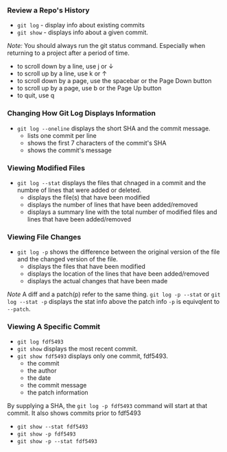 ### Review a Repo's History

- `git log` - display info about existing commits
- `git show` - displays info about a given commit.

*Note:* You should always run the git status command. Especially when returning to a project after a period of time.

- to scroll down by a line, use j or ↓
- to scroll up by a line, use k or ↑
- to scroll down by a page, use the spacebar or the Page Down button
- to scroll up by a page, use b or the Page Up button
- to quit, use q


### Changing How Git Log Displays Information
- `git log --oneline` displays the short SHA and the commit message.
    - lists one commit per line
    - shows the first 7 characters of the commit's SHA
    - shows the commit's message

### Viewing Modified Files
- `git log --stat` displays the files that chnaged in a commit and the numbre of lines that were added or deleted.
    - displays the file(s) that have been modified
    - displays the number of lines that have been added/removed
    - displays a summary line with the total number of modified files and lines that have been added/removed

### Viewing File Changes
- `git log -p` shows the difference between the original version of the file and the changed version of the file.
    - displays the files that have been modified
    - displays the location of the lines that have been added/removed
    - displays the actual changes that have been made

*Note* A diff and a patch(p) refer to the same thing.
`git log -p --stat` or `git log --stat -p` displays the stat info above the patch info
`-p` is equivqlent to `--patch`.

### Viewing A Specific Commit
- `git log fdf5493`
- `git show` displays the most recent commit.
- `git show fdf5493` displays only one commit, fdf5493.
    - the commit
    - the author
    - the date
    - the commit message
    - the patch information

By supplying a SHA, the `git log -p fdf5493` command will start at that commit. It also shows commits prior to fdf5493

- `git show --stat fdf5493`
- `git show -p fdf5493`
- `git show -p --stat fdf5493`
